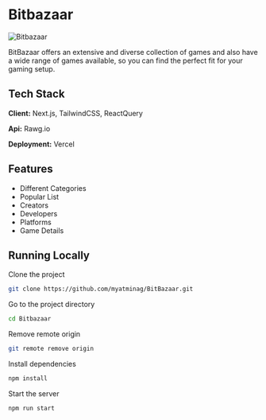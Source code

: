 
# Bitbazaar

![Bitbazaar](https://res.cloudinary.com/dxvclcibh/image/upload/v1686150956/mockup_rbdgpm.png)

BitBazaar offers an extensive and diverse collection of games and also have a wide range of games available, so you can find the perfect fit for your gaming setup.

## Tech Stack

**Client:** Next.js, TailwindCSS, ReactQuery

**Api:** Rawg.io

**Deployment:** Vercel


## Features

- Different Categories
- Popular List
- Creators
- Developers
- Platforms
- Game Details

## Running Locally

Clone the project

```bash
git clone https://github.com/myatminag/BitBazaar.git
```

Go to the project directory

```bash
cd Bitbazaar
```

Remove remote origin

```bash
git remote remove origin
```

Install dependencies

```bash
npm install
```

Start the server

```bash
npm run start
```
